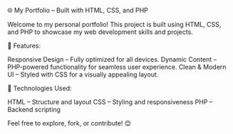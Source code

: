 🌐 My Portfolio – Built with HTML, CSS, and PHP

Welcome to my personal portfolio! This project is built using HTML, CSS, and PHP to showcase my web development skills and projects.

🔹 Features:

Responsive Design – Fully optimized for all devices.
Dynamic Content – PHP-powered functionality for seamless user experience.
Clean & Modern UI – Styled with CSS for a visually appealing layout.

🚀 Technologies Used:

HTML – Structure and layout
CSS – Styling and responsiveness
PHP – Backend scripting

Feel free to explore, fork, or contribute! 😊

